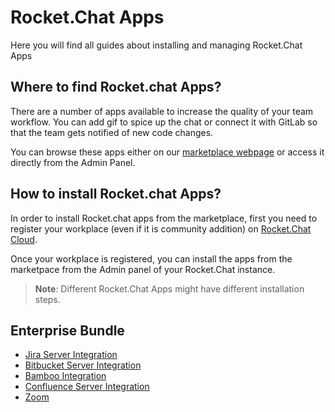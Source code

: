 # Rocket.Chat Apps

Here you will find all guides about installing and managing Rocket.Chat Apps

## Where to find Rocket.chat Apps?

There are a number of apps available to increase the quality of your team workflow. You can add gif to spice up the chat or connect it with GitLab so that the team gets notified of new code changes.

You can browse these apps either on our [marketplace webpage](https://rocket.chat/marketplace) or access it directly from the Admin Panel.

## How to install Rocket.chat Apps?

In order to install Rocket.chat apps from the marketplace, first you need to register your workplace \(even if it is community addition\) on [Rocket.Chat Cloud](https://cloud.rocket.chat/).

Once your workplace is registered, you can install the apps from the marketpace from the Admin panel of your Rocket.Chat instance.

> **Note**: Different Rocket.Chat Apps might have different installation steps.

## Enterprise Bundle

* [Jira Server Integration](jira-server-integration.md)
* [Bitbucket Server Integration](bitbucket-server-integration.md)
* [Bamboo Integration](bamboo-integration.md)
* [Confluence Server Integration](confluence-server-integration.md)
* [Zoom](zoom.md)

